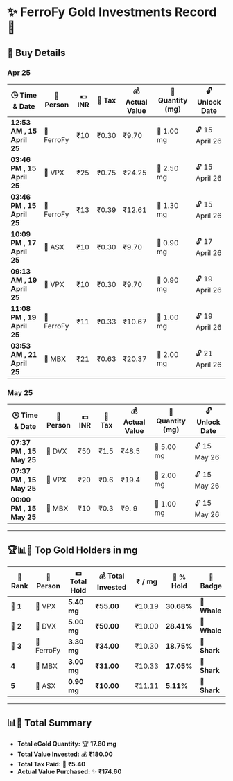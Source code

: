 # ✨ FerroFy Gold Investments Record 💎  

## 📅 Buy Details

### Apr 25

| 🕒 Time & Date               | 🤝 Person  | 💵 INR | 🧾 Tax | 💰 Actual Value | 🌟 Quantity (mg) | 🔓 Unlock Date    |
|-----------------------------|------------|--------|-------|-----------------|------------------|-------------------|
| **12:53 AM , 15 April 25**  | 🏢 FerroFy | ₹10    | ₹0.30 | ₹9.70           | 🌟 1.00 mg       | 🔓 15 April 26    |
| **03:46 PM , 15 April 25**  | 🏢 VPX     | ₹25    | ₹0.75 | ₹24.25          | 🌟 2.50 mg       | 🔓 15 April 26    |
| **03:46 PM , 15 April 25**  | 🏢 FerroFy | ₹13    | ₹0.39 | ₹12.61          | 🌟 1.30 mg       | 🔓 15 April 26    |
| **10:09 PM , 17 April 25**  | 🏢 ASX     | ₹10    | ₹0.30 | ₹9.70           | 🌟 0.90 mg       | 🔓 17 April 26    |
| **09:13 AM , 19 April 25**  | 🏢 VPX     | ₹10    | ₹0.30 | ₹9.70           | 🌟 0.90 mg       | 🔓 19 April 26    |
| **11:08 PM , 19 April 25**  | 🏢 FerroFy | ₹11    | ₹0.33 | ₹10.67          | 🌟 1.00 mg       | 🔓 19 April 26    |
| **03:53 AM , 21 April 25**  | 🏢 MBX     | ₹21    | ₹0.63 | ₹20.37          | 🌟 2.00 mg       | 🔓 21 April 26    |

### May 25

| 🕒 Time & Date               | 🤝 Person  | 💵 INR | 🧾 Tax | 💰 Actual Value | 🌟 Quantity (mg) | 🔓 Unlock Date    |
|-----------------------------|------------|--------|-------|-----------------|------------------|-------------------|
| **07:37 PM , 15 May 25**    | 🏢 DVX     | ₹50    | ₹1.5  | ₹48.5           | 🌟 5.00 mg       | 🔓 15 May 26    |
| **07:37 PM , 15 May 25**    | 🏢 VPX     | ₹20    | ₹0.6  | ₹19.4           | 🌟 2.00 mg       | 🔓 15 May 26    |
| **00:00 PM , 15 May 25**    | 🏢 MBX     | ₹10    | ₹0.3  | ₹9. 9           | 🌟 1.00 mg       | 🔓 15 May 26    |

---

## 🏆📊💸 Top Gold Holders in mg

| 🏅 Rank | 🤝 Person  | 💵 Total Hold | 💰 Total Invested | ₹ / mg  | 🌟 % Hold  | 🏅 Badge       |
|---------|------------|---------------|-------------------|---------|------------|----------------|
| **🥇 1** | 🏢 VPX     | **5.40 mg**   | **₹55.00**        | ₹10.19  | **30.68%** | 🐋 **Whale**   |
| **🥈 2** | 🏢 DVX     | **5.00 mg**   | **₹50.00**        | ₹10.00  | **28.41%** | 🐋 **Whale**   |
| **🥉 3** | 🏢 FerroFy | **3.30 mg**   | **₹34.00**        | ₹10.30  | **18.75%** | 🦈 **Shark**   |
| **4**    | 🏢 MBX     | **3.00 mg**   | **₹31.00**        | ₹10.33  | **17.05%** | 🦈 **Shark**   |
| **5**    | 🏢 ASX     | **0.90 mg**   | **₹10.00**        | ₹11.11  | **5.11%**  | 🦈 **Shark**   |

---

## 📊💸 Total Summary  
- **Total eGold Quantity:** 🏆 **17.60 mg**  
- **Total Value Invested:** 💰 **₹180.00**  
- **Total Tax Paid:** 💸 **₹5.40**  
- **Actual Value Purchased:** ✨ **₹174.60**
